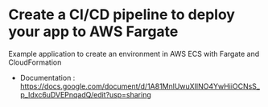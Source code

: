 # Create a CI/CD pipeline to deploy your app to AWS Fargate


Example application to create an environment in AWS ECS with Fargate and CloudFormation

- Documentation : https://docs.google.com/document/d/1A81MnlUwuXIlNO4YwHiiOCNsS_p_Idxc6uDVEPnqadQ/edit?usp=sharing